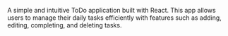 A simple and intuitive ToDo application built with React.
This app allows users to manage their daily tasks efficiently with features such as adding, editing, completing, and deleting tasks.
